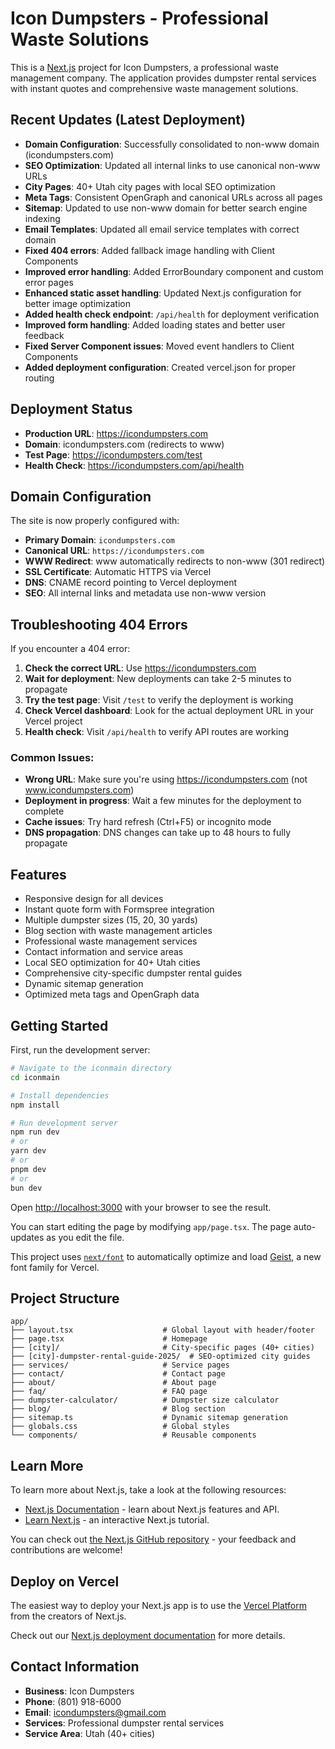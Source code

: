 # Icon Dumpsters - Professional Waste Solutions

This is a [Next.js](https://nextjs.org) project for Icon Dumpsters, a professional waste management company. The application provides dumpster rental services with instant quotes and comprehensive waste management solutions.

## Recent Updates (Latest Deployment)

- **Domain Configuration**: Successfully consolidated to non-www domain (icondumpsters.com)
- **SEO Optimization**: Updated all internal links to use canonical non-www URLs
- **City Pages**: 40+ Utah city pages with local SEO optimization
- **Meta Tags**: Consistent OpenGraph and canonical URLs across all pages
- **Sitemap**: Updated to use non-www domain for better search engine indexing
- **Email Templates**: Updated all email service templates with correct domain
- **Fixed 404 errors**: Added fallback image handling with Client Components
- **Improved error handling**: Added ErrorBoundary component and custom error pages
- **Enhanced static asset handling**: Updated Next.js configuration for better image optimization
- **Added health check endpoint**: `/api/health` for deployment verification
- **Improved form handling**: Added loading states and better user feedback
- **Fixed Server Component issues**: Moved event handlers to Client Components
- **Added deployment configuration**: Created vercel.json for proper routing

## Deployment Status

- **Production URL**: https://icondumpsters.com
- **Domain**: icondumpsters.com (redirects to www)
- **Test Page**: https://icondumpsters.com/test
- **Health Check**: https://icondumpsters.com/api/health

## Domain Configuration

The site is now properly configured with:
- **Primary Domain**: `icondumpsters.com`
- **Canonical URL**: `https://icondumpsters.com`
- **WWW Redirect**: www automatically redirects to non-www (301 redirect)
- **SSL Certificate**: Automatic HTTPS via Vercel
- **DNS**: CNAME record pointing to Vercel deployment
- **SEO**: All internal links and metadata use non-www version

## Troubleshooting 404 Errors

If you encounter a 404 error:

1. **Check the correct URL**: Use https://icondumpsters.com
2. **Wait for deployment**: New deployments can take 2-5 minutes to propagate
3. **Try the test page**: Visit `/test` to verify the deployment is working
4. **Check Vercel dashboard**: Look for the actual deployment URL in your Vercel project
5. **Health check**: Visit `/api/health` to verify API routes are working

### Common Issues:
- **Wrong URL**: Make sure you're using https://icondumpsters.com (not www.icondumpsters.com)
- **Deployment in progress**: Wait a few minutes for the deployment to complete
- **Cache issues**: Try hard refresh (Ctrl+F5) or incognito mode
- **DNS propagation**: DNS changes can take up to 48 hours to fully propagate

## Features

- Responsive design for all devices
- Instant quote form with Formspree integration
- Multiple dumpster sizes (15, 20, 30 yards)
- Blog section with waste management articles
- Professional waste management services
- Contact information and service areas
- Local SEO optimization for 40+ Utah cities
- Comprehensive city-specific dumpster rental guides
- Dynamic sitemap generation
- Optimized meta tags and OpenGraph data

## Getting Started

First, run the development server:

```bash
# Navigate to the iconmain directory
cd iconmain

# Install dependencies
npm install

# Run development server
npm run dev
# or
yarn dev
# or
pnpm dev
# or
bun dev
```

Open [http://localhost:3000](http://localhost:3000) with your browser to see the result.

You can start editing the page by modifying `app/page.tsx`. The page auto-updates as you edit the file.

This project uses [`next/font`](https://nextjs.org/docs/app/building-your-application/optimizing/fonts) to automatically optimize and load [Geist](https://vercel.com/font), a new font family for Vercel.

## Project Structure

```
app/
├── layout.tsx                    # Global layout with header/footer
├── page.tsx                      # Homepage
├── [city]/                       # City-specific pages (40+ cities)
├── [city]-dumpster-rental-guide-2025/  # SEO-optimized city guides
├── services/                     # Service pages
├── contact/                      # Contact page
├── about/                        # About page
├── faq/                          # FAQ page
├── dumpster-calculator/          # Dumpster size calculator
├── blog/                         # Blog section
├── sitemap.ts                    # Dynamic sitemap generation
├── globals.css                   # Global styles
└── components/                   # Reusable components
```

## Learn More

To learn more about Next.js, take a look at the following resources:

- [Next.js Documentation](https://nextjs.org/docs) - learn about Next.js features and API.
- [Learn Next.js](https://nextjs.org/learn) - an interactive Next.js tutorial.

You can check out [the Next.js GitHub repository](https://github.com/vercel/next.js) - your feedback and contributions are welcome!

## Deploy on Vercel

The easiest way to deploy your Next.js app is to use the [Vercel Platform](https://vercel.com/new?utm_medium=default-template&filter=next.js&utm_source=create-next-app&utm_campaign=create-next-app-readme) from the creators of Next.js.

Check out our [Next.js deployment documentation](https://nextjs.org/docs/app/building-your-application/deploying) for more details.

## Contact Information

- **Business**: Icon Dumpsters
- **Phone**: (801) 918-6000
- **Email**: icondumpsters@gmail.com
- **Services**: Professional dumpster rental services
- **Service Area**: Utah (40+ cities)
